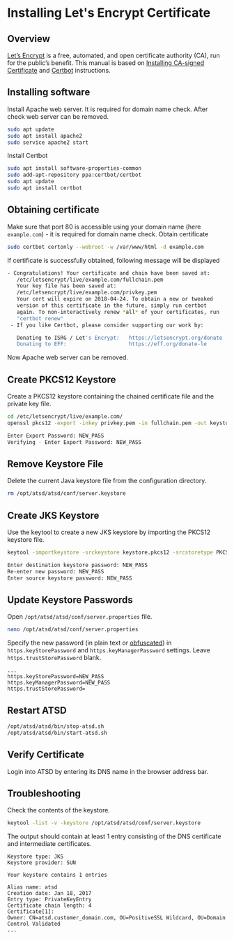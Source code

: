 # Installing Let's Encrypt Certificate

## Overview

[Let’s Encrypt](https://letsencrypt.org) is a free, automated, and open certificate authority (CA), run for the public’s benefit. 
This manual is based on [Installing CA-signed Certificate](ssl-ca-signed.md) and [Certbot](https://certbot.eff.org/#ubuntuxenial-other) instructions.

## Installing software

Install Apache web server. It is required for domain name check. After check web server can be removed.

```sh
sudo apt update
sudo apt install apache2
sudo service apache2 start
```

Install Certbot

```sh
sudo apt install software-properties-common
sudo add-apt-repository ppa:certbot/certbot
sudo apt update
sudo apt install certbot
```

## Obtaining certificate

Make sure that port 80 is accessible using your domain name (here `example.com`) - it is required for domain name check.
Obtain certificate

```sh
sudo certbot certonly --webroot -w /var/www/html -d example.com
```

If certificate is successfully obtained, following message will be displayed

```sh
- Congratulations! Your certificate and chain have been saved at:
   /etc/letsencrypt/live/example.com/fullchain.pem
   Your key file has been saved at:
   /etc/letsencrypt/live/example.com/privkey.pem
   Your cert will expire on 2018-04-24. To obtain a new or tweaked
   version of this certificate in the future, simply run certbot
   again. To non-interactively renew *all* of your certificates, run
   "certbot renew"
 - If you like Certbot, please consider supporting our work by:

   Donating to ISRG / Let's Encrypt:   https://letsencrypt.org/donate
   Donating to EFF:                    https://eff.org/donate-le
```

Now Apache web server can be removed.

## Create PKCS12 Keystore

Create a PKCS12 keystore containing the chained certificate file and the private key file.

```bash
cd /etc/letsencrypt/live/example.com/
openssl pkcs12 -export -inkey privkey.pem -in fullchain.pem -out keystore.pkcs12
```

```bash
Enter Export Password: NEW_PASS
Verifying - Enter Export Password: NEW_PASS
```

## Remove Keystore File

Delete the current Java keystore file from the configuration directory.

```bash
rm /opt/atsd/atsd/conf/server.keystore
```

## Create JKS Keystore	
	
Use the keytool to create a new JKS keystore by importing the PKCS12 keystore file.

```bash
keytool -importkeystore -srckeystore keystore.pkcs12 -srcstoretype PKCS12 -alias 1 -destkeystore /opt/atsd/atsd/conf/server.keystore -destalias atsd
```

```bash
Enter destination keystore password: NEW_PASS
Re-enter new password: NEW_PASS
Enter source keystore password: NEW_PASS
```

## Update Keystore Passwords

Open `/opt/atsd/atsd/conf/server.properties` file.

```bash
nano /opt/atsd/atsd/conf/server.properties
```

Specify the new password (in plain text or [obfuscated](https://docs.oracle.com/cd/E35822_01/server.740/es_admin/src/tadm_ssl_jetty_passwords.html)) in `https.keyStorePassword` and `https.keyManagerPassword` settings. Leave `https.trustStorePassword` blank.

```properties
...
https.keyStorePassword=NEW_PASS
https.keyManagerPassword=NEW_PASS
https.trustStorePassword=
```

## Restart ATSD

```bash
/opt/atsd/atsd/bin/stop-atsd.sh
/opt/atsd/atsd/bin/start-atsd.sh
```

## Verify Certificate

Login into ATSD by entering its DNS name in the browser address bar.


## Troubleshooting

Check the contents of the keystore.

```bash
keytool -list -v -keystore /opt/atsd/atsd/conf/server.keystore
```

The output should contain at least 1 entry consisting of the DNS certificate and intermediate certificates.

```
Keystore type: JKS
Keystore provider: SUN

Your keystore contains 1 entries

Alias name: atsd
Creation date: Jan 18, 2017
Entry type: PrivateKeyEntry
Certificate chain length: 4
Certificate[1]:
Owner: CN=atsd.customer_domain.com, OU=PositiveSSL Wildcard, OU=Domain Control Validated
...
```
